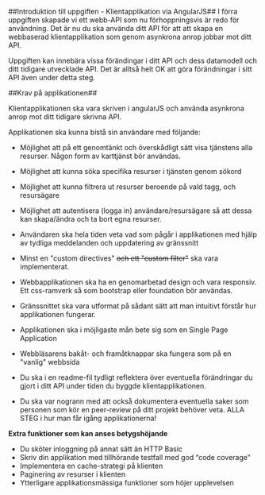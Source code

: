 ##Introduktion till uppgiften - Klientapplikation via AngularJS##
I förra uppgiften skapade vi ett webb-API som nu förhoppningsvis är redo för användning. Det är nu du ska använda ditt API för att att skapa en webbaserad klientapplikation som genom asynkrona anrop jobbar mot ditt API.

Uppgiften kan innebära vissa förändingar i ditt API och dess datamodell och ditt tidigare utvecklade API. Det är alltså helt OK att göra förändningar i sitt API även under detta steg.


##Krav på applikationen##

Klientapplikationen ska vara skriven i angularJS och använda asynkrona anrop mot ditt tidigare skrivna API.

Applikationen ska kunna bistå sin användare med följande:

* Möjlighet att på ett genomtänkt och överskådligt sätt visa tjänstens alla resurser. Någon form av karttjänst bör användas.

* Möjlighet att kunna söka specifika resurser i tjänsten genom sökord

* Möjlighet att kunna filtrera ut resurser beroende på vald tagg, och resursägare

* Möjlighet att autentisera (logga in) användare/resursägare så att dessa kan skapa/ändra och ta bort egna resurser.

* Användaren ska hela tiden veta vad som pågår i applikationen med hjälp av tydliga meddelanden och uppdatering av gränssnitt

* Minst en "custom directives" ~~och ett "custom filter"~~ ska vara implementerat.

* Webbapplikationen ska ha en genomarbetad design och vara responsiv. Ett css-ramverk så som bootstrap eller foundation bör användas.

* Gränssnittet ska vara utformat på sådant sätt att man intuitivt förstår hur applikationen fungerar.

* Applikationen ska i möjligaste mån bete sig som en Single Page Application

* Webbläsarens bakåt- och framåtknappar ska fungera som på en "vanlig" webbsida

* Du ska i en readme-fil tydligt reflektera över eventuella förändringar du gjort i ditt API under tiden du byggde klientapplikationen.

* Du ska var nogrann med att också dokumentera eventuella saker som personen som kör en peer-review på ditt projekt behöver veta. ALLA STEG i hur man får igång applikationerna!


**Extra funktioner som kan anses betygshöjande**

* Du sköter inloggning på annat sätt än HTTP Basic
* Skriv din applikation med tillhörande testfall med god “code coverage”
* Implementera en cache-strategi på klienten
* Paginering av resurser i klienten
* Ytterligare applikationsmässiga funktioner som höjer upplevelsen


